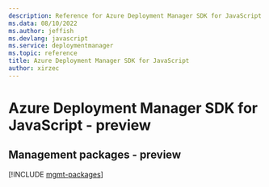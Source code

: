 ```yaml
---
description: Reference for Azure Deployment Manager SDK for JavaScript
ms.data: 08/10/2022
ms.author: jeffish
ms.devlang: javascript
ms.service: deploymentmanager
ms.topic: reference
title: Azure Deployment Manager SDK for JavaScript
author: xirzec
---
```

# Azure Deployment Manager SDK for JavaScript - preview

## Management packages - preview
[!INCLUDE [mgmt-packages](deployment-manager-mgmt-index.md)]